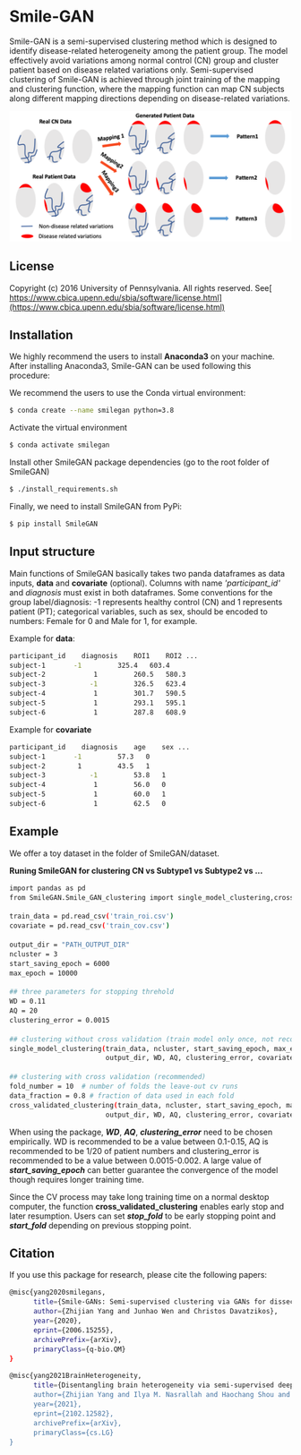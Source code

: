 # Smile-GAN
Smile-GAN is a semi-supervised clustering method which is designed to identify disease-related heterogeneity among the patient group. The model effectively avoid variations among normal control (CN) group and cluster patient based on disease related variations only. Semi-supervised clustering of Smile-GAN is achieved through joint training of the mapping and clustering function, where the mapping function can map CN subjects along different mapping directions depending on disease-related variations.

![image info](./datasets/Smile-GAN.png)

## License
Copyright (c) 2016 University of Pennsylvania. All rights reserved. See[ https://www.cbica.upenn.edu/sbia/software/license.html](https://www.cbica.upenn.edu/sbia/software/license.html)

## Installation
We highly recommend the users to install **Anaconda3** on your machine. After installing Anaconda3, Smile-GAN can be used following this procedure:

We recommend the users to use the Conda virtual environment:

```bash
$ conda create --name smilegan python=3.8
```
Activate the virtual environment

```bash
$ conda activate smilegan
```

Install other SmileGAN package dependencies (go to the root folder of SmileGAN)

```bash
$ ./install_requirements.sh
```

Finally, we need to install SmileGAN from PyPi:

```bash
$ pip install SmileGAN
```



## Input structure
Main functions of SmileGAN basically takes two panda dataframes as data inputs, **data** and **covariate** (optional). Columns with name *'participant_id'* and *diagnosis* must exist in both dataframes. Some conventions for the group label/diagnosis: -1 represents healthy control (CN) and 1 represents patient (PT); categorical variables, such as sex, should be encoded to numbers: Female for 0 and Male for 1, for example. 

Example for **data**:

```bash
participant_id    diagnosis    ROI1    ROI2 ...
subject-1	    -1         325.4   603.4
subject-2            1         260.5   580.3
subject-3           -1         326.5   623.4
subject-4            1         301.7   590.5
subject-5            1		   293.1   595.1
subject-6            1   	   287.8   608.9
```
Example for **covariate**

```bash
participant_id    diagnosis    age    sex ...
subject-1	    -1         57.3   0
subject-2 	     1         43.5   1
subject-3           -1         53.8   1
subject-4            1         56.0   0
subject-5            1		   60.0   1
subject-6            1   	   62.5   0
```

## Example
We offer a toy dataset in the folder of SmileGAN/dataset.

**Runing SmileGAN for clustering CN vs Subtype1 vs Subtype2 vs ...**

```bash
import pandas as pd
from SmileGAN.Smile_GAN_clustering import single_model_clustering,cross_validated_clustering

train_data = pd.read_csv('train_roi.csv')
covariate = pd.read_csv('train_cov.csv')

output_dir = "PATH_OUTPUT_DIR"
ncluster = 3
start_saving_epoch = 6000
max_epoch = 10000

## three parameters for stopping threhold
WD = 0.11
AQ = 20
clustering_error = 0.0015

## clustering without cross validation (train model only once, not recommended)
single_model_clustering(train_data, ncluster, start_saving_epoch, max_epoch,\
					    output_dir, WD, AQ, clustering_error, covariate=covariate)
					    
## clustering with cross validation (recommended)
fold_number = 10  # number of folds the leave-out cv runs
data_fraction = 0.8 # fraction of data used in each fold
cross_validated_clustering(train_data, ncluster, start_saving_epoch, max_epoch,\
					    output_dir, WD, AQ, clustering_error, covariate=covariate)
```

When using the package, ***WD***, ***AQ***, ***clustering\_error*** need to be chosen empirically. WD is recommended to be a value between 0.1-0.15, AQ is recommended to be 1/20 of patient numbers and clustering_error is recommended to be a value between 0.0015-0.002. A large value of ***start\_saving\_epoch*** can better guarantee the convergence of the model though requires longer training time.

Since the CV process may take long training time on a normal desktop computer, the function **cross\_validated\_clustering** enables early stop and later resumption. Users can set ***stop\_fold*** to be early stopping point and ***start_fold*** depending on previous stopping point.


## Citation
If you use this package for research, please cite the following papers:

```bash
@misc{yang2020smilegans,
      title={Smile-GANs: Semi-supervised clustering via GANs for dissecting brain disease heterogeneity from medical images}, 
      author={Zhijian Yang and Junhao Wen and Christos Davatzikos},
      year={2020},
      eprint={2006.15255},
      archivePrefix={arXiv},
      primaryClass={q-bio.QM}
}
```

```bash
@misc{yang2021BrainHeterogeneity,
      title={Disentangling brain heterogeneity via semi-supervised deep-learning and MRI: dimensional representations of Alzheimer's Disease}, 
      author={Zhijian Yang and Ilya M. Nasrallah and Haochang Shou and Junhao Wen and Jimit Doshi and Mohamad Habes and Guray Erus and Ahmed Abdulkadir and Susan M. Resnick and David Wolk and Christos Davatzikos},
      year={2021},
      eprint={2102.12582},
      archivePrefix={arXiv},
      primaryClass={cs.LG}
}
```


